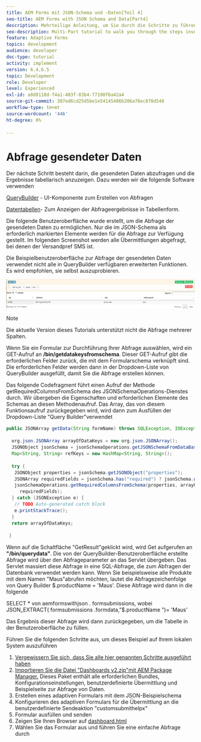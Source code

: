 ```yaml
---
title: AEM Forms mit JSON-Schema und -Daten[Teil 4]
seo-title: AEM Forms with JSON Schema and Data[Part4]
description: Mehrteilige Anleitung, um Sie durch die Schritte zu führen, die zum Erstellen eines adaptiven Formulars mit JSON-Schema und zum Abfragen der gesendeten Daten erforderlich sind.
seo-description: Multi-Part tutorial to walk you through the steps involved in creating Adaptive Form with JSON schema and querying the submitted data.
feature: Adaptive Forms
topics: development
audience: developer
doc-type: tutorial
activity: implement
version: 6.4,6.5
topic: Development
role: Developer
level: Experienced
exl-id: a8d8118d-f4a1-483f-83b4-77190f6a42a4
source-git-commit: 307ed6cd25d5be1e54145406b206a78ec878d548
workflow-type: tm+mt
source-wordcount: '446'
ht-degree: 0%

---
```


# Abfrage gesendeter Daten


Der nächste Schritt besteht darin, die gesendeten Daten abzufragen und die Ergebnisse tabellarisch anzuzeigen. Dazu werden wir die folgende Software verwenden

[QueryBuilder](https://querybuilder.js.org/) - UI-Komponente zum Erstellen von Abfragen

[Datentabellen](https://datatables.net/)- Zum Anzeigen der Abfrageergebnisse in Tabellenform.

Die folgende Benutzeroberfläche wurde erstellt, um die Abfrage der gesendeten Daten zu ermöglichen. Nur die im JSON-Schema als erforderlich markierten Elemente werden für die Abfrage zur Verfügung gestellt. Im folgenden Screenshot werden alle Übermittlungen abgefragt, bei denen der Versandpref SMS ist.

Die Beispielbenutzeroberfläche zur Abfrage der gesendeten Daten verwendet nicht alle in QueryBuilder verfügbaren erweiterten Funktionen. Es wird empfohlen, sie selbst auszuprobieren.

![QueryBuilder](assets/querybuilderui.gif)

>[!NOTE]
>
>Die aktuelle Version dieses Tutorials unterstützt nicht die Abfrage mehrerer Spalten.

Wenn Sie ein Formular zur Durchführung Ihrer Abfrage auswählen, wird ein GET-Aufruf an **/bin/getdatakeysfromschema**. Dieser GET-Aufruf gibt die erforderlichen Felder zurück, die mit dem Formularschema verknüpft sind. Die erforderlichen Felder werden dann in der Dropdown-Liste von QueryBuilder ausgefüllt, damit Sie die Abfrage erstellen können.

Das folgende Codefragment führt einen Aufruf der Methode getRequiredColumnsFromSchema des JSONSchemaOperations-Dienstes durch. Wir übergeben die Eigenschaften und erforderlichen Elemente des Schemas an diesen Methodenaufruf. Das Array, das von diesem Funktionsaufruf zurückgegeben wird, wird dann zum Ausfüllen der Dropdown-Liste &quot;Query Builder&quot;verwendet

```java
public JSONArray getData(String formName) throws SQLException, IOException {

  org.json.JSONArray arrayOfDataKeys = new org.json.JSONArray();
  JSONObject jsonSchema = jsonSchemaOperations.getJSONSchemaFromDataBase(formName);
  Map<String, String> refKeys = new HashMap<String, String>();

  try {
   JSONObject properties = jsonSchema.getJSONObject("properties");
   JSONArray requiredFields = jsonSchema.has("required") ? jsonSchema.getJSONArray("required") : null;
   jsonSchemaOperations.getRequiredColumnsFromSchema(properties, arrayOfDataKeys, "", jsonSchema, refKeys,
     requiredFields);
  } catch (JSONException e) {
   // TODO Auto-generated catch block
   e.printStackTrace();
  }
  return arrayOfDataKeys;

 }
```

Wenn auf die Schaltfläche &quot;GetResult&quot;geklickt wird, wird Get aufgerufen an **&quot;/bin/querydata&quot;**. Die von der QueryBuilder-Benutzeroberfläche erstellte Abfrage wird über den Abfrageparameter an das Servlet übergeben. Das Servlet massiert diese Abfrage in eine SQL-Abfrage, die zum Abfragen der Datenbank verwendet werden kann. Wenn Sie beispielsweise alle Produkte mit dem Namen &quot;Maus&quot;abrufen möchten, lautet die Abfragezeichenfolge von Query Builder $.productName = &#39;Maus&#39;. Diese Abfrage wird dann in die folgende

SELECT &#42; von aemformswithjson .  formsubmissions, wobei JSON_EXTRACT( formsubmissions .formdata,&quot;$.productName &quot;)= &#39;Maus&#39;

Das Ergebnis dieser Abfrage wird dann zurückgegeben, um die Tabelle in der Benutzeroberfläche zu füllen.

Führen Sie die folgenden Schritte aus, um dieses Beispiel auf Ihrem lokalen System auszuführen

1. [Vergewissern Sie sich, dass Sie alle hier genannten Schritte ausgeführt haben](part2.md)
1. [Importieren Sie die Datei &quot;Dashboards v2.zip&quot;mit AEM Package Manager.](assets/dashboardv2.zip) Dieses Paket enthält alle erforderlichen Bundles, Konfigurationseinstellungen, benutzerdefinierte Übermittlung und Beispielseite zur Abfrage von Daten.
1. Erstellen eines adaptiven Formulars mit dem JSON-Beispielschema
1. Konfigurieren des adaptiven Formulars für die Übermittlung an die benutzerdefinierte Sendeaktion &quot;customsubmithelpx&quot;
1. Formular ausfüllen und senden
1. Zeigen Sie Ihren Browser auf [dashboard.html](http://localhost:4502/content/AemForms/dashboard.html)
1. Wählen Sie das Formular aus und führen Sie eine einfache Abfrage durch
